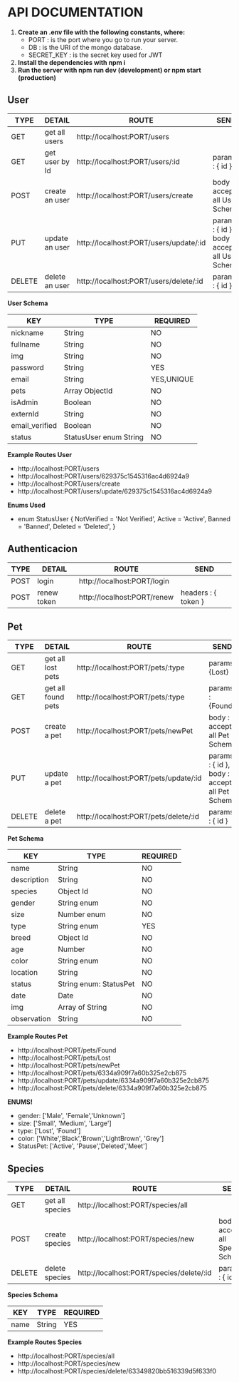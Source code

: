 # API DOCUMENTATION

1. **Create an .env file with the following constants, where:**
    - PORT : is the port where you go to run your server.
    - DB : is the URI of the mongo database.
    - SECRET_KEY : is the secret key used for JWT
2. **Install the dependencies with npm i**
3. **Run the server with npm run dev (development) or npm start (production)**

## User

| TYPE   | DETAIL         | ROUTE                                  | SEND                                           |
| ------ | -------------- | -------------------------------------- | ---------------------------------------------- |
| GET    | get all users  | http://localhost:PORT/users            |                                                |
| GET    | get user by Id | http://localhost:PORT/users/:id        | params : { id }                                |
| POST   | create an user | http://localhost:PORT/users/create     | body : accept all User Schema                  |
| PUT    | update an user | http://localhost:PORT/users/update/:id | params : { id }, body : accept all User Schema |
| DELETE | delete an user | http://localhost:PORT/users/delete/:id | params : { id }                                |

**User Schema**

| KEY            | TYPE                   | REQUIRED   |
| -------------- | ---------------------- | ---------- |
| nickname       | String                 | NO         |
| fullname       | String                 | NO         |
| img            | String                 | NO         |
| password       | String                 | YES        |
| email          | String                 | YES,UNIQUE |
| pets           | Array ObjectId         | NO         |
| isAdmin        | Boolean                | NO         |
| externId       | String                 | NO         |
| email_verified | Boolean                | NO         |
| status         | StatusUser enum String | NO         |

**Example Routes User**

-   http://localhost:PORT/users
-   http://localhost:PORT/users/629375c1545316ac4d6924a9
-   http://localhost:PORT/users/create
-   http://localhost:PORT/users/update/629375c1545316ac4d6924a9

**Enums Used**

-   enum StatusUser {
    NotVerified = 'Not Verified',
    Active = 'Active',
    Banned = 'Banned',
    Deleted = 'Deleted',
    }

## Authenticacion

| TYPE | DETAIL      | ROUTE                       | SEND                |
| ---- | ----------- | --------------------------- | ------------------- |
| POST | login       | http://localhost:PORT/login |                     |
| POST | renew token | http://localhost:PORT/renew | headers : { token } |

## Pet

| TYPE   | DETAIL             | ROUTE                                 | SEND                                          |
| ------ | ------------------ | ------------------------------------- | --------------------------------------------- |
| GET    | get all lost pets  | http://localhost:PORT/pets/:type      | params: {Lost}                                |
| GET    | get all found pets | http://localhost:PORT/pets/:type      | params : {Found}                              |
| POST   | create a pet       | http://localhost:PORT/pets/newPet     | body : accept all Pet Schema                  |
| PUT    | update a pet       | http://localhost:PORT/pets/update/:id | params : { id }, body : accept all Pet Schema |
| DELETE | delete a pet       | http://localhost:PORT/pets/delete/:id | params : { id }                               |

**Pet Schema**

| KEY         | TYPE                   | REQUIRED |
| ----------- | ---------------------- | -------- |
| name        | String                 | NO       |
| description | String                 | NO       |
| species     | Object Id              | NO       |
| gender      | String enum            | NO       |
| size        | Number enum            | NO       |
| type        | String enum            | YES      |
| breed       | Object Id              | NO       |
| age         | Number                 | NO       |
| color       | String enum            | NO       |
| location    | String                 | NO       |
| status      | String enum: StatusPet | NO       |
| date        | Date                   | NO       |
| img         | Array of String        | NO       |
| observation | String                 | NO       |

**Example Routes Pet**

-   http://localhost:PORT/pets/Found
-   http://localhost:PORT/pets/Lost
-   http://localhost:PORT/pets/newPet
-   http://localhost:PORT/pets/6334a909f7a60b325e2cb875
-   http://localhost:PORT/pets/update/6334a909f7a60b325e2cb875
-   http://localhost:PORT/pets/delete/6334a909f7a60b325e2cb875

**ENUMS!**

-   gender: ['Male', 'Female','Unknown']
-   size: ['Small', 'Medium', 'Large']
-   type: ['Lost', 'Found']
-   color: ['White','Black','Brown','LightBrown', 'Grey']
-   StatusPet: ['Active', 'Pause','Deleted','Meet']

## Species

| TYPE   | DETAIL          | ROUTE                                    | SEND                             |
| ------ | --------------- | ---------------------------------------- | -------------------------------- |
| GET    | get all species | http://localhost:PORT/species/all        |                                  |
| POST   | create species  | http://localhost:PORT/species/new        | body : accept all Species Schema |
| DELETE | delete species  | http://localhost:PORT/species/delete/:id | params : { id }                  |

**Species Schema**

| KEY  | TYPE   | REQUIRED |
| ---- | ------ | -------- |
| name | String | YES      |

**Example Routes Species**

-   http://localhost:PORT/species/all
-   http://localhost:PORT/species/new
-   http://localhost:PORT/species/delete/63349820bb516339d5f633f0


